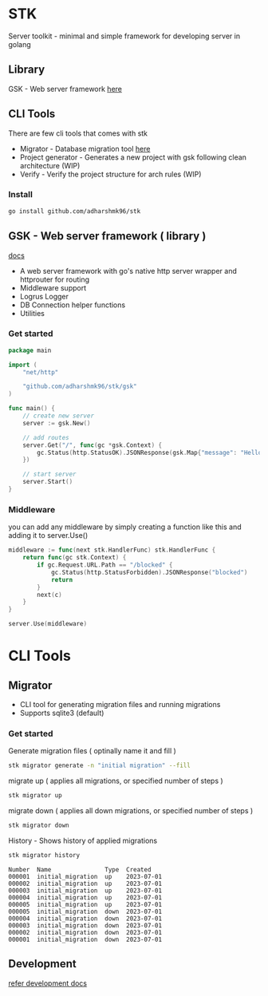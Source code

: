 # STK

Server toolkit - minimal and simple framework for developing server in golang

## Library

GSK - Web server framework [here](#gsk---web-server-framework--library-)

## CLI Tools

There are few cli tools that comes with stk
- Migrator - Database migration tool [here](#migrator)
- Project generator - Generates a new project with gsk following clean architecture (WIP)
- Verify - Verify the project structure for arch rules (WIP)

### Install
```bash
go install github.com/adharshmk96/stk
```

## GSK - Web server framework ( library )

[docs](docs/gsk.md)

- A web server framework with go's native http server wrapper and httprouter for routing
- Middleware support
- Logrus Logger
- DB Connection helper functions
- Utilities

### Get started

```go
package main

import (
	"net/http"

	"github.com/adharshmk96/stk/gsk"
)

func main() {
	// create new server
	server := gsk.New()

	// add routes
	server.Get("/", func(gc *gsk.Context) {
		gc.Status(http.StatusOK).JSONResponse(gsk.Map{"message": "Hello World"})
	})

	// start server
	server.Start()
}
```

### Middleware

you can add any middleware by simply creating a function like this and adding it to server.Use()

```go
middleware := func(next stk.HandlerFunc) stk.HandlerFunc {
	return func(gc stk.Context) {
		if gc.Request.URL.Path == "/blocked" {
  			gc.Status(http.StatusForbidden).JSONResponse("blocked")
			return
  		}
		next(c)
	}
}

server.Use(middleware)
```

# CLI Tools

## Migrator
- CLI tool for generating migration files and running migrations
- Supports sqlite3 (default)

### Get started

Generate migration files ( optinally name it and fill )

```bash
stk migrator generate -n "initial migration" --fill
```

migrate up ( applies all migrations, or specified number of steps )

```bash
stk migrator up
```

migrate down ( applies all down migrations, or specified number of steps )

```bash
stk migrator down
```

History - Shows history of applied migrations

```bash
stk migrator history
```

```
Number  Name               Type  Created     
000001  initial_migration  up    2023-07-01  
000002  initial_migration  up    2023-07-01  
000003  initial_migration  up    2023-07-01  
000004  initial_migration  up    2023-07-01  
000005  initial_migration  up    2023-07-01  
000005  initial_migration  down  2023-07-01  
000004  initial_migration  down  2023-07-01  
000003  initial_migration  down  2023-07-01  
000002  initial_migration  down  2023-07-01  
000001  initial_migration  down  2023-07-01
```


## Development

[refer development docs](docs/development.md)
